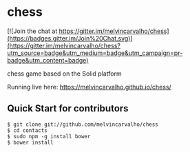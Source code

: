 # chess

[![Join the chat at https://gitter.im/melvincarvalho/chess](https://badges.gitter.im/Join%20Chat.svg)](https://gitter.im/melvincarvalho/chess?utm_source=badge&utm_medium=badge&utm_campaign=pr-badge&utm_content=badge)

chess game based on the Solid platform

Running live here: https://melvincarvalho.github.io/chess/

Quick Start for contributors
----------------------------

```
$ git clone git://github.com/melvincarvalho/chess
$ cd contacts
$ sudo npm -g install bower
$ bower install
```
